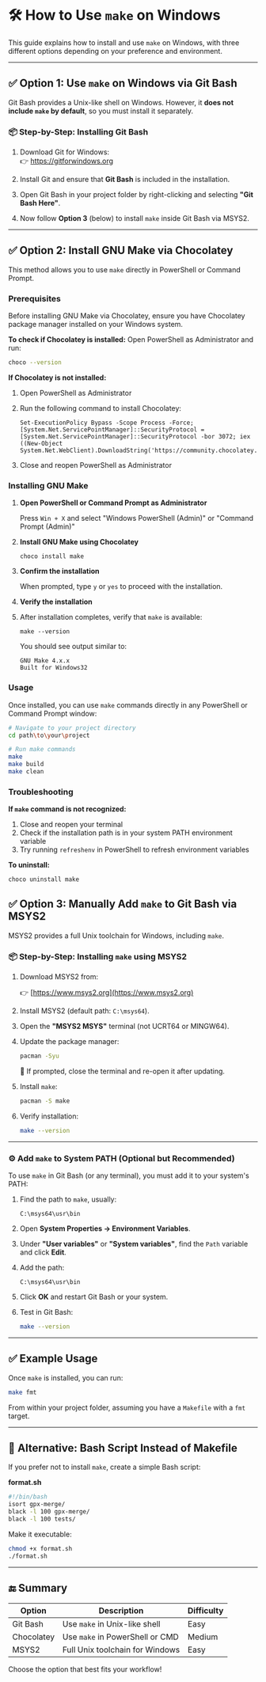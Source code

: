 # 🛠️ How to Use `make` on Windows

This guide explains how to install and use `make` on Windows, with three different options depending on your preference and environment.

---

## ✅ Option 1: Use `make` on Windows via Git Bash

Git Bash provides a Unix-like shell on Windows. However, it **does not include `make` by default**, so you must install it separately.

### 📦 Step-by-Step: Installing Git Bash

1. Download Git for Windows:  
   👉 https://gitforwindows.org

2. Install Git and ensure that **Git Bash** is included in the installation.

3. Open Git Bash in your project folder by right-clicking and selecting **"Git Bash Here"**.

4. Now follow **Option 3** (below) to install `make` inside Git Bash via MSYS2.

---

## ✅ Option 2: Install GNU Make via Chocolatey

This method allows you to use `make` directly in PowerShell or Command Prompt.

### Prerequisites

Before installing GNU Make via Chocolatey, ensure you have Chocolatey package manager installed on your Windows system.

**To check if Chocolatey is installed:**
Open PowerShell as Administrator and run:
```bash
choco --version
```

**If Chocolatey is not installed:**

1. Open PowerShell as Administrator
2. Run the following command to install Chocolatey:

    ```
    Set-ExecutionPolicy Bypass -Scope Process -Force; [System.Net.ServicePointManager]::SecurityProtocol = [System.Net.ServicePointManager]::SecurityProtocol -bor 3072; iex ((New-Object System.Net.WebClient).DownloadString('https://community.chocolatey.org/install.ps1'))
    ```
   
3. Close and reopen PowerShell as Administrator

### Installing GNU Make

1. **Open PowerShell or Command Prompt as Administrator**

    Press `Win + X` and select "Windows PowerShell (Admin)" or "Command Prompt (Admin)"

2. **Install GNU Make using Chocolatey**

    ```
    choco install make
    ```

3. **Confirm the installation**

    When prompted, type `y` or `yes` to proceed with the installation.

4. **Verify the installation**

5. After installation completes, verify that `make` is available:

    ```
    make --version
    ```
   
    You should see output similar to:

    ```
    GNU Make 4.x.x
    Built for Windows32
    ```

### Usage

Once installed, you can use `make` commands directly in any PowerShell or Command Prompt window:

```bash
# Navigate to your project directory
cd path\to\your\project

# Run make commands
make
make build
make clean
```

### Troubleshooting

**If `make` command is not recognized:**
1. Close and reopen your terminal
2. Check if the installation path is in your system PATH environment variable
3. Try running `refreshenv` in PowerShell to refresh environment variables

**To uninstall:**
```bash
choco uninstall make
```


## ✅ Option 3: Manually Add `make` to Git Bash via MSYS2

MSYS2 provides a full Unix toolchain for Windows, including `make`.

### 📦 Step-by-Step: Installing `make` using MSYS2

1. Download MSYS2 from:

    👉 [https://www.msys2.org](https://www.msys2.org)

2. Install MSYS2 (default path: `C:\msys64`).

3. Open the **"MSYS2 MSYS"** terminal (not UCRT64 or MINGW64).

4. Update the package manager:

    ```bash
    pacman -Syu
    ```

    📝 If prompted, close the terminal and re-open it after updating.

5. Install `make`:

    ```bash
    pacman -S make
    ```

6. Verify installation:

    ```bash
    make --version
    ```

---

### ⚙️ Add `make` to System PATH (Optional but Recommended)

To use `make` in Git Bash (or any terminal), you must add it to your system's PATH:

1. Find the path to `make`, usually:

    ```
    C:\msys64\usr\bin
    ```

2. Open **System Properties → Environment Variables**.

3. Under **"User variables"** or **"System variables"**, find the `Path` variable and click **Edit**.

4. Add the path:

    ```
    C:\msys64\usr\bin
    ```

5. Click **OK** and restart Git Bash or your system.

6. Test in Git Bash:

    ```bash
    make --version
    ```

---

## ✅ Example Usage

Once `make` is installed, you can run:

```bash
make fmt
```

From within your project folder, assuming you have a `Makefile` with a `fmt` target.

---

## 📝 Alternative: Bash Script Instead of Makefile

If you prefer not to install `make`, create a simple Bash script:

**format.sh**

```bash
#!/bin/bash
isort gpx-merge/
black -l 100 gpx-merge/
black -l 100 tests/
```

Make it executable:

```bash
chmod +x format.sh
./format.sh
```

---

## 🔚 Summary

| Option     | Description                     | Difficulty |
| ---------- | ------------------------------- |------------|
| Git Bash   | Use `make` in Unix-like shell   | Easy       |
| Chocolatey | Use `make` in PowerShell or CMD | Medium     |
| MSYS2      | Full Unix toolchain for Windows | Easy       |

Choose the option that best fits your workflow!
